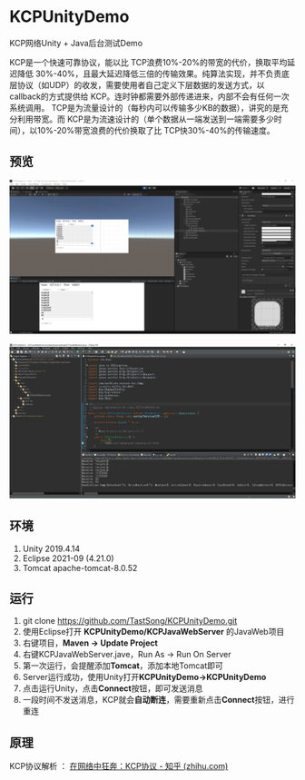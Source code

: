 # KCPUnityDemo
KCP网络Unity + Java后台测试Demo

KCP是一个快速可靠协议，能以比 TCP浪费10%-20%的带宽的代价，换取平均延迟降低 30%-40%，且最大延迟降低三倍的传输效果。纯算法实现，并不负责底层协议（如UDP）的收发，需要使用者自己定义下层数据的发送方式，以 callback的方式提供给 KCP。连时钟都需要外部传递进来，内部不会有任何一次系统调用。
TCP是为流量设计的（每秒内可以传输多少KB的数据），讲究的是充分利用带宽。而 KCP是为流速设计的（单个数据从一端发送到一端需要多少时间），以10%-20%带宽浪费的代价换取了比 TCP快30%-40%的传输速度。

## 预览

![Client](./Image/Client.jpg)

![Server](./Image/Server.jpg)

## 环境

1. Unity 2019.4.14
2. Eclipse 2021-09 (4.21.0)
3. Tomcat apache-tomcat-8.0.52

## 运行

1. git clone https://github.com/TastSong/KCPUnityDemo.git
2. 使用Eclipse打开 **KCPUnityDemo/KCPJavaWebServer** 的JavaWeb项目
3. 右键项目，**Maven -> Update Project** 
4. 右键KCPJavaWebServer.jave，Run As -> Run On Server
5. 第一次运行，会提醒添加**Tomcat**，添加本地Tomcat即可
6. Server运行成功，使用Unity打开**KCPUnityDemo->KCPUnityDemo**
7. 点击运行Unity，点击**Connect**按钮，即可发送消息
8. 一段时间不发送消息，KCP就会**自动断连**，需要重新点击**Connect**按钮，进行重连

## 原理

KCP协议解析 ： [在网络中狂奔：KCP协议 - 知乎 (zhihu.com)](https://zhuanlan.zhihu.com/p/112442341)